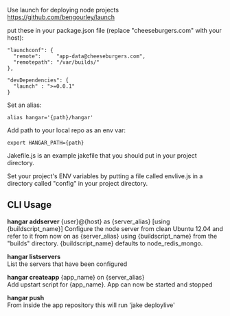 Use launch for deploying node projects
https://github.com/bengourley/launch


put these in your package.json file (replace "cheeseburgers.com" with your host):  

    "launchconf": {
      "remote":     "app-data@cheeseburgers.com",
      "remotepath": "/var/builds/"
    },
    
    "devDependencies": {
      "launch" : ">=0.0.1"
    }


Set an alias:
  
    alias hangar='{path}/hangar'

Add path to your local repo as an env var:
  
    export HANGAR_PATH={path}

Jakefile.js is an example jakefile that you should put in your project directory.

Set your project's ENV variables by putting a file called envlive.js in a directory called "config" in your project directory.


CLI Usage
---------
**hangar addserver** {user}@{host} as {server_alias} [using {buildscript_name}] 
Configure the node server from clean Ubuntu 12.04 and refer to it from now on as {server_alias} using {buildscript_name} from the "builds" directory. {buildscript_name} defaults to node_redis_mongo.

**hangar listservers**  
List the servers that have been configured

**hangar createapp** {app_name} on {server_alias}  
Add upstart script for {app_name}. App can now be started and stopped

**hangar push**  
From inside the app repository this will run 'jake deploylive'

